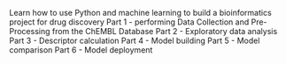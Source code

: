 Learn how to use Python and machine learning to build a bioinformatics project for drug discovery
Part 1 - performing Data Collection and Pre-Processing from the ChEMBL Database
Part 2 - Exploratory data analysis
Part 3 - Descriptor calculation
Part 4 - Model building
Part 5 - Model comparison
Part 6 - Model deployment
